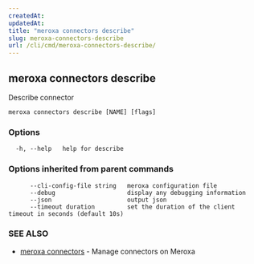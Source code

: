 ```yaml
---
createdAt: 
updatedAt: 
title: "meroxa connectors describe"
slug: meroxa-connectors-describe
url: /cli/cmd/meroxa-connectors-describe/
---
```

## meroxa connectors describe

Describe connector

```
meroxa connectors describe [NAME] [flags]
```

### Options

```
  -h, --help   help for describe
```

### Options inherited from parent commands

```
      --cli-config-file string   meroxa configuration file
      --debug                    display any debugging information
      --json                     output json
      --timeout duration         set the duration of the client timeout in seconds (default 10s)
```

### SEE ALSO

* [meroxa connectors](/cli/cmd/meroxa-connectors/)	 - Manage connectors on Meroxa

